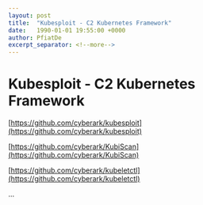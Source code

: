 ```yaml
---
layout: post
title:  "Kubesploit - C2 Kubernetes Framework"
date:   1990-01-01 19:55:00 +0000
author: PfiatDe
excerpt_separator: <!--more-->
---
```


# Kubesploit - C2 Kubernetes Framework

[https://github.com/cyberark/kubesploit](https://github.com/cyberark/kubesploit)

[https://github.com/cyberark/KubiScan](https://github.com/cyberark/KubiScan)

[https://github.com/cyberark/kubeletctl](https://github.com/cyberark/kubeletctl)

...
<!--more-->

